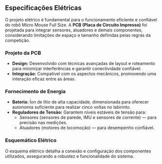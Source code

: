## Especificações Elétricas

O projeto elétrico é fundamental para o funcionamento eficiente e confiável do robô Micro Mouse Full Size. A **PCB (Placa de Circuito Impresso)** foi projetada para integrar sensores, atuadores e demais componentes, considerando limitações de espaço e tamanho definidas pelas regras da competição.

### Projeto da PCB
- **Design:** Desenvolvido com técnicas avançadas de layout e roteamento para minimizar interferências e garantir conectividade confiável.
- **Integração:** Compatível com os aspectos mecânicos, promovendo uma interação eficaz entre as áreas.
  

### Fornecimento de Energia
- **Bateria:** Íon de lítio de alta capacidade, dimensionada para oferecer autonomia suficiente para realizar cinco voltas no labirinto.
- **Reguladores de Tensão:** Garantem níveis estáveis de tensão para:
  - Sensores (sensores de parede, IMU e sensores de corrente) — para precisão nas medições.
  - Atuadores (motores de locomoção) — para desempenho confiável.

### Esquemático Elétrico
O esquema elétrico detalha a conexão e configuração dos componentes utilizados, assegurando a robustez e funcionalidade do sistema.

